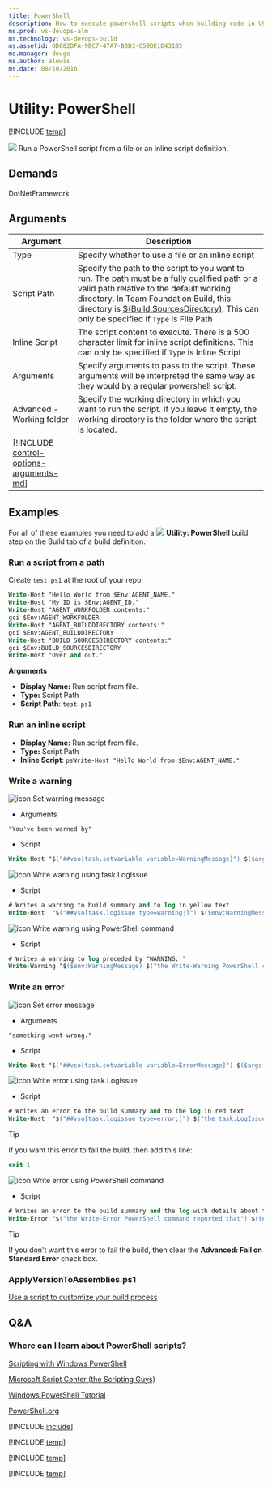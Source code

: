 ```yaml
---
title: PowerShell
description: How to execute powershell scripts when building code in VSTS and Team Foundation Server TFS
ms.prod: vs-devops-alm
ms.technology: vs-devops-build
ms.assetid: 0D682DFA-9BC7-47A7-B0D3-C59DE1D431B5
ms.manager: douge
ms.author: alewis
ms.date: 08/10/2016
---
```


# Utility: PowerShell

[!INCLUDE [temp](../../_shared/version-tfs-2015-rtm.md)]

![](_img/powershell.png) Run a PowerShell script from a file or an inline script definition.

## Demands

DotNetFramework

## Arguments

| Argument | Description |
| -------- | ----------- |
| Type | Specify whether to use a file or an inline script |
| Script Path | Specify the path to the script to you want to run. The path must be a fully qualified path or a valid path relative to the default working directory. In Team Foundation Build, this directory is [$(Build.SourcesDirectory)](../../concepts/definitions/build/variables.md).  This can only be specified if `Type` is File Path |
| Inline Script | The script content to execute.  There is a 500 character limit for inline script definitions.  This can only be specified if `Type` is Inline Script |
| Arguments | Specify arguments to pass to the script.  These arguments will be interpreted the same way as they would by a regular powershell script. |
| Advanced - Working folder | Specify the working directory in which you want to run the script. If you leave it empty, the working directory is the folder where the script is located. |
| [!INCLUDE [control-options-arguments-md](../_shared/control-options-arguments-md.md)] | |

## Examples
For all of these examples you need to add a ![](_img/powershell.png) **Utility: PowerShell** build step on the Build tab of a build definition.

### Run a script from a path

Create ```test.ps1``` at the root of your repo:

```ps
Write-Host "Hello World from $Env:AGENT_NAME."
Write-Host "My ID is $Env:AGENT_ID."
Write-Host "AGENT_WORKFOLDER contents:"
gci $Env:AGENT_WORKFOLDER
Write-Host "AGENT_BUILDDIRECTORY contents:"
gci $Env:AGENT_BUILDDIRECTORY
Write-Host "BUILD_SOURCESDIRECTORY contents:"
gci $Env:BUILD_SOURCESDIRECTORY
Write-Host "Over and out."
```
**Arguments**
* **Display Name:** Run script from file.
* **Type:** Script Path
* **Script Path**: `test.ps1`

### Run an inline script

* **Display Name:** Run script from file.
* **Type:** Script Path
* **Inline Script**: ```psWrite-Host "Hello World from $Env:AGENT_NAME."```


### Write a warning

![icon](_img/powershell.png) Set warning message

* Arguments

 ```
"You've been warned by"
```

* Script

 ```ps
Write-Host "$("##vso[task.setvariable variable=WarningMessage]") $($args[0])"
```

![icon](_img/powershell.png) Write warning using task.LogIssue

* Script

 ```ps
# Writes a warning to build summary and to log in yellow text
Write-Host  "$("##vso[task.logissue type=warning;]") $($env:WarningMessage) $("the task.LogIssue Team Build logging command.")"
```

![icon](_img/powershell.png) Write warning using PowerShell command

* Script

 ```ps
# Writes a warning to log preceded by "WARNING: "
Write-Warning "$($env:WarningMessage) $("the Write-Warning PowerShell command.")"
```

### Write an error

![icon](_img/powershell.png) Set error message

* Arguments

 ```
"something went wrong."
```

* Script

 ```ps
Write-Host "$("##vso[task.setvariable variable=ErrorMessage]") $($args[0])"
```

![icon](_img/powershell.png) Write error using task.LogIssue

* Script

 ```ps
# Writes an error to the build summary and to the log in red text
Write-Host  "$("##vso[task.logissue type=error;]") $("the task.LogIssue Team Build logging command reported that") $($env:ErrorMessage)"
```

> [!TIP]
> 
> If you want this error to fail the build, then add this line:
 ```ps
exit 1
``` 

![icon](_img/powershell.png) Write error using PowerShell command

* Script

 ```ps
# Writes an error to the build summary and the log with details about the error
Write-Error "$("the Write-Error PowerShell command reported that") $($env:ErrorMessage)"
```

> [!TIP]
> 
> If you don't want this error to fail the build, then clear the **Advanced: Fail on Standard Error** check box.


### ApplyVersionToAssemblies.ps1

[Use a script to customize your build process](../../actions/scripts/powershell.md)

## Q&A

<!-- BEGINSECTION class="md-qanda" -->

### Where can I learn about PowerShell scripts?

[Scripting with Windows PowerShell](https://technet.microsoft.com/en-us/library/bb978526.aspx)

[Microsoft Script Center (the Scripting Guys)](https://technet.microsoft.com/en-us/scriptcenter/bb410849.aspx)

[Windows PowerShell Tutorial](http://www.computerperformance.co.uk/powershell/index.htm)

[PowerShell.org](http://powershell.org/)

[!INCLUDE [include](../../concepts/definitions/_shared/variable-set-in-script-qa.md)]

[!INCLUDE [temp](../_shared/build-step-common-qa.md)]

[!INCLUDE [temp](../../_shared/qa-agents.md)]

[!INCLUDE [temp](../../_shared/qa-versions.md)]

<!-- ENDSECTION -->
